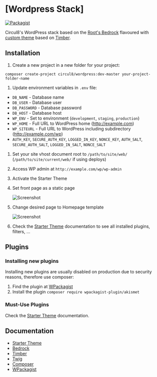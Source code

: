 # [Wordpress Stack]
[![Packagist](https://img.shields.io/packagist/v/circul8/wordpress.svg?style=flat-square)](https://packagist.org/packages/circul8/wordpress)

Circul8's WordPress stack based on the [Root's Bedrock](https://github.com/roots/bedrock) flavoured with [custom theme](https://github.com/circul8/wordpress-starter-theme) based on [Timber](http://timber.github.io/timber/).

## Installation

1. Create a new project in a new folder for your project:

  `composer create-project circul8/wordpress:dev-master your-project-folder-name`

1. Update environment variables in `.env`  file:
  * `DB_NAME` - Database name
  * `DB_USER` - Database user
  * `DB_PASSWORD` - Database password
  * `DB_HOST` - Database host
  * `WP_ENV` - Set to environment (`development`, `staging`, `production`)
  * `WP_HOME` - Full URL to WordPress home (http://example.com)
  * `WP_SITEURL` - Full URL to WordPress including subdirectory (http://example.com/wp)
  * `AUTH_KEY`, `SECURE_AUTH_KEY`, `LOGGED_IN_KEY`, `NONCE_KEY`, `AUTH_SALT`, `SECURE_AUTH_SALT`, `LOGGED_IN_SALT`, `NONCE_SALT`

1. Set your site vhost document root to `/path/to/site/web/` (`/path/to/site/current/web/` if using deploys)

1. Access WP admin at `http://example.com/wp/wp-admin`

1. Activate the Starter Theme

1. Set front page as a static page

	![Screenshot](http://144.wtf/1Z2Jm+)

1. Change desired page to Homepage template

	![Screenshot](http://144.wtf/0EcIVx+)

1. Check the [Starter Theme](https://github.com/circul8/wordpress-starter-theme) documentation to see all installed plugins, filters, ...

## Plugins

### Installing new plugins

Installing new plugins are usually disabled on production due to security reasons, therefore use composer:

1. Find the plugin at [WPackagist](https://wpackagist.org/)
1. Install the plugin `composer require wpackagist-plugin/akismet`

### Must-Use Plugins

Check the [Starter Theme](https://github.com/circul8/wordpress-starter-theme#plugins) documentation.

## Documentation

* [Starter Theme](https://github.com/circul8/wordpress-starter-theme)
* [Bedrock](https://roots.io/bedrock/docs/)
* [Timber](http://timber.github.io/timber/)
* [Twig](https://twig.sensiolabs.org)
* [Composer](https://getcomposer.org/)
* [WPackagist](https://wpackagist.org/)
